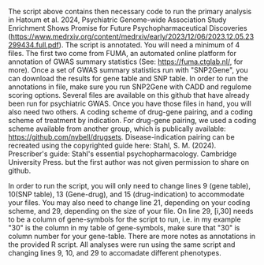 The script above contains then necessary code to run the primary analysis in Hatoum et al. 2024, Psychiatric Genome-wide Association Study Enrichment Shows Promise for Future
Psychopharmaceutical Discoveries (https://www.medrxiv.org/content/medrxiv/early/2023/12/06/2023.12.05.23299434.full.pdf).  The script is annotated. You will need a minimum of 4 files. 
The first two come from FUMA, an automated online platform for annotation of GWAS summary statistics (See: https://fuma.ctglab.nl/, for more). Once a set of GWAS summary statistics 
run with "SNP2Gene", you can download the results for gene table and SNP table. In order to run the annotations in file, make sure you run SNP2Gene with CADD and regulome scoring options.
Several files are available on this github that have already been run for psychiatric GWAS. Once you have those files in hand, you will also need two others. A coding scheme of drug-gene 
pairing, and a coding scheme of treatment by indication. For drug-gene pairing, we used a coding scheme available from another group, which is publically available:
https://github.com/nybell/drugsets. Disease-indication pairing can be recreated using the copyrighted guide here: Stahl, S. M. (2024). Prescriber's guide: Stahl's essential psychopharmacology. Cambridge University Press.
but the first author was not given permission to share on github. 

In order to run the script, you will only need to change lines 9 (gene table), 10(SNP table), 13 (Gene-drug), and 15 (drug-indication) to accommodate your files. You may also need to change line 21,
depending on your coding scheme, and 29, depending on the size of your file. On line 29, [i,30] needs to be a column of gene-symbols for the script to run, i.e. in my example
"30" is the column in my table of gene-symbols, make sure that "30" is column number for your gene-table. There are more notes as annotations in the provided R script.  All analyses were
run using the same script and changing lines 9, 10, and 29 to accomadate different phenotypes. 
